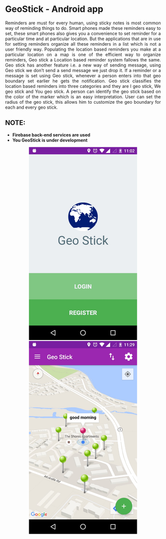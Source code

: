 # GeoStick - Android app
<p align="justify">Reminders are must for every human, using sticky notes is most common way of reminding things to do. Smart phones made these reminders easy to set, these smart phones also gives you a convenience to set reminder for a particular time and at particular location. But the applications that are in use for setting reminders organize all these reminders in a list which is not a user friendly way. Populating the location based reminders you make at a particular location on a map is one of the efficient way to organize reminders, Geo stick a Location based reminder system fallows the same. Geo stick has another feature i.e. a new way of sending message, using Geo stick we don’t send a send message we just drop it. If a reminder or a message is set using Geo stick, whenever a person enters into that geo boundary set earlier he gets the notification. Geo stick classifies the location based reminders into three categories and they are I geo stick, We geo stick and You geo stick. A person can identify the geo stick based on the color of the marker which is an easy interpretation. User can set the radius of the geo stick, this allows him to customize the geo boundary for each and every geo stick.</p>
<h2>NOTE:</h2>
<ul>
<li><b/>Firebase back-end services are used</li>
<li><b/>You GeoStick is under development</li>
</ul>
<p align="center">
  <img src="Login.jpg" width="350"/>
  <img src="Home screen.jpg" width="350"/>
</p>
